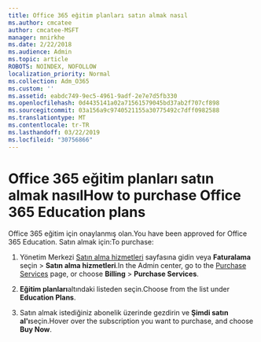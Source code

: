 ```yaml
---
title: Office 365 eğitim planları satın almak nasıl
ms.author: cmcatee
author: cmcatee-MSFT
manager: mnirkhe
ms.date: 2/22/2018
ms.audience: Admin
ms.topic: article
ROBOTS: NOINDEX, NOFOLLOW
localization_priority: Normal
ms.collection: Adm_O365
ms.custom: ''
ms.assetid: eabdc749-9ec5-4961-9adf-2e7e7d5fb330
ms.openlocfilehash: 0d4435141a02a71561579045bd37ab2f707cf898
ms.sourcegitcommit: 03a156a9c9740521155a30775492c7dff0982588
ms.translationtype: MT
ms.contentlocale: tr-TR
ms.lasthandoff: 03/22/2019
ms.locfileid: "30756866"
---
```

# <a name="how-to-purchase-office-365-education-plans"></a><span data-ttu-id="34ec6-102">Office 365 eğitim planları satın almak nasıl</span><span class="sxs-lookup"><span data-stu-id="34ec6-102">How to purchase Office 365 Education plans</span></span>

<span data-ttu-id="34ec6-103">Office 365 eğitim için onaylanmış olan.</span><span class="sxs-lookup"><span data-stu-id="34ec6-103">You have been approved for Office 365 Education.</span></span> <span data-ttu-id="34ec6-104">Satın almak için:</span><span class="sxs-lookup"><span data-stu-id="34ec6-104">To purchase:</span></span>
  
1. <span data-ttu-id="34ec6-105">Yönetim Merkezi [Satın alma hizmetleri](https://go.microsoft.com/fwlink/p/?linkid=868433) sayfasına gidin veya **Faturalama** seçin \> **Satın alma hizmetleri**.</span><span class="sxs-lookup"><span data-stu-id="34ec6-105">In the Admin center, go to the [Purchase Services](https://go.microsoft.com/fwlink/p/?linkid=868433) page, or choose **Billing** \> **Purchase Services**.</span></span>
    
2. <span data-ttu-id="34ec6-106">**Eğitim planları**altındaki listeden seçin.</span><span class="sxs-lookup"><span data-stu-id="34ec6-106">Choose from the list under **Education Plans**.</span></span>
    
3. <span data-ttu-id="34ec6-107">Satın almak istediğiniz abonelik üzerinde gezdirin ve **Şimdi satın al'ı**seçin.</span><span class="sxs-lookup"><span data-stu-id="34ec6-107">Hover over the subscription you want to purchase, and choose **Buy Now**.</span></span>
    

